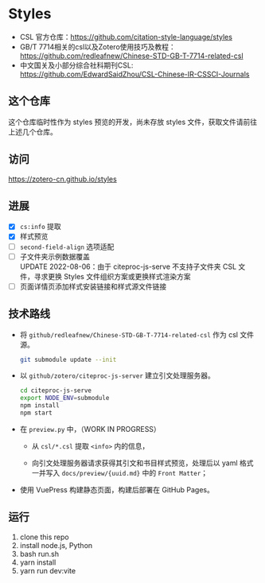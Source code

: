 # Styles

- CSL 官方仓库：https://github.com/citation-style-language/styles
- GB/T 7714相关的csl以及Zotero使用技巧及教程：https://github.com/redleafnew/Chinese-STD-GB-T-7714-related-csl
- 中文国关及小部分综合社科期刊CSL: https://github.com/EdwardSaidZhou/CSL-Chinese-IR-CSSCI-Journals

## 这个仓库

这个仓库临时性作为 styles 预览的开发，尚未存放 styles 文件，获取文件请前往上述几个仓库。

## 访问

<https://zotero-cn.github.io/styles>

## 进展

- [x] `cs:info` 提取
- [x] 样式预览
- [ ] `second-field-align` 选项适配
- [ ] 子文件夹示例数据覆盖  
      UPDATE 2022-08-06：由于 citeproc-js-serve 不支持子文件夹 CSL 文件，寻求更换 Styles 文件组织方案或更换样式渲染方案
- [ ] 页面详情页添加样式安装链接和样式源文件链接

## 技术路线

- 将 `github/redleafnew/Chinese-STD-GB-T-7714-related-csl` 作为 csl 文件源。

    ```bash
    git submodule update --init
    ```

- 以 `github/zotero/citeproc-js-server` 建立引文处理服务器。


    ```bash
    cd citeproc-js-serve
    export NODE_ENV=submodule
    npm install
    npm start
    ```

- 在 `preview.py` 中，（WORK IN PROGRESS）

  - 从 `csl/*.csl` 提取 `<info>` 内的信息，

  - 向引文处理服务器请求获得其引文和书目样式预览，处理后以 yaml 格式一并写入 `docs/preview/{uuid.md}` 中的 `Front Matter`；

- 使用 VuePress 构建静态页面，构建后部署在 GitHub Pages。

## 运行

1. clone this repo
2. install node.js, Python
3. bash run.sh
4. yarn install
5. yarn run dev:vite


